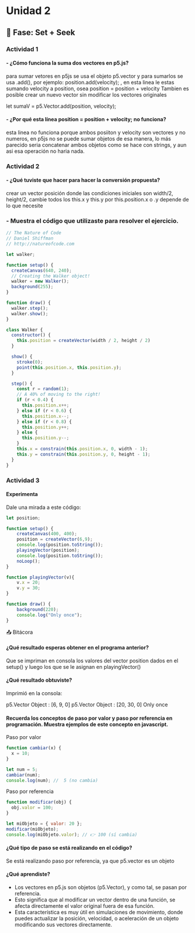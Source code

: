 # Unidad 2

## 🔎 Fase: Set + Seek

### Actividad 1
#### - ¿Cómo funciona la suma dos vectores en p5.js?
para sumar vetores en p5js se usa el objeto p5.vector y para sumarlos se usa .add(), por ejemplo: position.add(velocity); , en esta linea le estas sumando velocity a position, osea position = position + velocity Tambien es posible crear un nuevo vector sin modificar los vectores originales

let sumaV =  p5.Vector.add(position, velocity);
#### - ¿Por qué esta línea position = position + velocity; no funciona?
esta linea no funciona porque ambos posiiton y velocity son vectores y no numeros, en p5js no se puede sumar objetos de esa manera, lo más parecido seria concatenar ambos objetos como se hace con strings, y aun asi esa operación no haria nada.

### Actividad 2
#### - ¿Qué tuviste que hacer para hacer la conversión propuesta?
crear un vector posición donde las condiciones iniciales son width/2, height/2, cambie todos los this.x y this.y por this.position.x o .y depende de lo que necesite

### - Muestra el código que utilizaste para resolver el ejercicio.
```js
// The Nature of Code
// Daniel Shiffman
// http://natureofcode.com

let walker;

function setup() {
  createCanvas(640, 240);
  // Creating the Walker object!
  walker = new Walker();
  background(255);
}

function draw() {
  walker.step();
  walker.show();
}

class Walker {
  constructor() {
    this.position = createVector(width / 2, height / 2)
  }

  show() {
    stroke(0);
    point(this.position.x, this.position.y);
  }

  step() {
    const r = random(1);
    // A 40% of moving to the right!
    if (r < 0.4) {
      this.position.x++;
    } else if (r < 0.6) {
      this.position.x--;
    } else if (r < 0.8) {
      this.position.y++;
    } else {
      this.position.y--;
    }
    this.x = constrain(this.position.x, 0, width - 1);
    this.y = constrain(this.position.y, 0, height - 1);
  }
}
```
### Actividad 3

#### Experimenta
Dale una mirada a este código:
```js
let position;

function setup() {
    createCanvas(400, 400);
    position = createVector(6,9);
    console.log(position.toString());
    playingVector(position);
    console.log(position.toString());
    noLoop();
}

function playingVector(v){
    v.x = 20;
    v.y = 30;
}

function draw() {
    background(220);
    console.log("Only once");
}
```
📤 Bitácora

#### ¿Qué resultado esperas obtener en el programa anterior?
Que se impriman en consola los valores del vector position dados en el setup() y luego los que se le asignan en playingVector()
#### ¿Qué resultado obtuviste?
Imprimió en la consola:

p5.Vector Object : [6, 9, 0] 
p5.Vector Object : [20, 30, 0] 
Only once 

#### Recuerda los conceptos de paso por valor y paso por referencia en programación. Muestra ejemplos de este concepto en javascript.
Paso por valor
```js
function cambiar(x) {
  x = 10;
}

let num = 5;
cambiar(num);
console.log(num); //  5 (no cambia)

```

Paso por referencia
```js
function modificar(obj) {
  obj.valor = 100;
}

let miObjeto = { valor: 20 };
modificar(miObjeto);
console.log(miObjeto.valor); // 👉 100 (sí cambia)

```
#### ¿Qué tipo de paso se está realizando en el código?
Se está realizando paso por referencia, ya que p5.vector es un objeto
#### ¿Qué aprendiste?
- Los vectores en p5.js son objetos (p5.Vector), y como tal, se pasan por referencia.
- Esto significa que al modificar un vector dentro de una función, se afecta directamente el valor original fuera de esa función.
- Esta característica es muy útil en simulaciones de movimiento, donde puedes actualizar la posición, velocidad, o aceleración de un objeto modificando sus vectores directamente.


